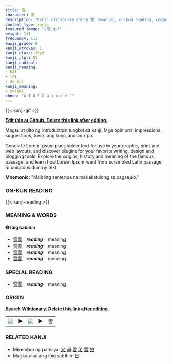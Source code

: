 ```yaml
---
title: 雪
character: 雪
description: "Kanji dictionary entry 雪: meaning, on-kun reading, compounds, origin, related kanji"
content_type: kanji
featured_image: "/雪.gif"
weight: 111
frequency: 111
kanji_grade: 9
kanji_strokes: 1
kanji_class: Jōyō
kanji_jlpt: N1
kanji_radical: 
kanji_reading: 
- DAI
- TAI
- oo-kii
kanji_meaning:
- malaki
chōon: "Ā Ī Ū Ē Ō ā ī ū ē ō ’"
---
```

[//]: # (Don't edit the line below. Kanji animated GIF code is automatically generated.)
{{< kanji-gif >}}

[//]: # (Edit below this line.)

**[Edit this at Github. Delete this link after editing.](https://github.com/tim0g/tim/tree/main/content/kanji/雪/index.md)**

Magsulat dito ng introduction tungkol sa kanji. Mga opinions, impressions, suggestions, trivia, ang kung ano-ano pa.

Generate Lorem Ipsum placeholder text for use in your graphic, print and web layouts, and discover plugins for your favorite writing, design and blogging tools. Explore the origins, history and meaning of the famous passage, and learn how Lorem Ipsum went from scrambled Latin passage to ubiqitous dummy text.
 
**Mnemonic:** "Maikling sentence na makakatulong sa pagsaulo."

### ON-KUN READING

[//]: # (Don't edit the line below. ON-KUN READING code is automatically generated.)
{{< kanji-reading >}}

### MEANING & WORDS

#### ➊ **Ibig sabihin**
  - [雪](../雪)[雪](../雪)　***reading***　meaning
  - [雪](../雪)[雪](../雪)　***reading***　meaning
  - [雪](../雪)[雪](../雪)　***reading***　meaning
  - [雪](../雪)[雪](../雪)　***reading***　meaning

### SPECIAL READING
  - [雪](../雪)[雪](../雪)　***reading***　meaning

### ORIGIN

**[Search Wiktionary. Delete this link after editing.](https://wiktionary.org/wiki/雪)**
<table class="kanji-table"><tr><td>
<img src="60px-雪-bronze.svg.png">
</td><td>▶</td><td>
<img src="60px-雪-oracle.svg.png">
</td><td>▶</td>
<td class="kanji-origin">雪</td>
</tr></table>

### RELATED KANJI
- Miyembro ng pamilya: [父](../父) [母](../母) [雪](../雪) [弟](../弟) [雪](../雪) [娘](../娘)
- Magkatulad ang ibig sabihin: [日](../日)
